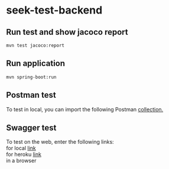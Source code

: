 # seek-test-backend

## Run test and show jacoco report
`
mvn test jacoco:report
`

## Run application
`
mvn spring-boot:run
`

## Postman test
To test in local, you can import the following Postman [collection.](postman/Candidates_API.postman_collection.json)

## Swagger test
To test on the web, enter the following links:
<br>
for local [link](http://localhost:8080/swagger-ui/index.html)
<br>
for heroku [link](https://seek-test-backend-c5a9255af755.herokuapp.com/swagger-ui/index.html)
<br>
in a browser

